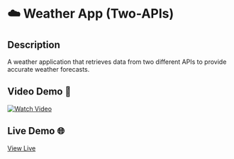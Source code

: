 <!-- PROJECT_METADATA
{
  "title": "Weather App (Two-APIs)",
  "description": "A weather application that retrieves data from two different APIs to provide accurate weather forecasts.",
  "video": "https://github.com/FerRuizDevp/react-weather-app-byfer/releases/download/v1.0-video/project-3.mp4",
  "link": "https://react-weather-app-byfer.netlify.app/",
  "tags": ["best-one"]
}
-->
# ☁️ Weather App (Two-APIs)

## Description
A weather application that retrieves data from two different APIs to provide accurate weather forecasts.

## Video Demo 🎥
[![Watch Video](https://img.youtube.com/vi/79SpUfcsMB0/0.jpg)](https://youtu.be/79SpUfcsMB0)

## Live Demo 🌐
[View Live](https://react-weather-app-byfer.netlify.app/)
